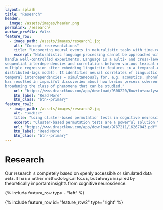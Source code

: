 ```yaml
---
layout: splash
title: "Research"
header:
  image: /assets/images/header.png
permalink: /research/
author_profile: false
feature_row:
  - image_path: /assets/images/research1.jpg
    alt: "Concept representations"
    title: "Uncovering neural events in naturalistic tasks with time-resolved multiple regression."
    excerpt: "Naturalistic language processing cannot be approached with the analysis methods constructed to
handle well-controlled experiments. Language is a multi- and cross-level phenomenon, with
sequential interdependencies and correlations between various lexical dimensions. Time-resolved multiple regression allows the analysis of neural time series during natural story comprehension. It consists in modelling continuous brain recordings with
multiple regression after embedding linguistic features in a temporal-extension matrix (a
distributed-lags model). It identifies neural correlates of linguistic processes, accounting for
temporal interdependencies – simultaneously for, e.g. acoustics, phonology and semantics. This
has resulted in impactful discoveries about how brains process coherent speech, potentially
broadening the class of phenomena that can be studied."
    url: "https://www.draschkow.com/app/download/9808220/How+to+analyse+electrophysiological+responses+to+naturalistic+language+with+time+resolved+multiple+regression.pdf"
    btn_label: "Read More"
    btn_class: "btn--primary"
feature_row2:
  - image_path: /assets/images/research2.jpg
    alt: "smobsc"
    title: "Using cluster-based permutation tests in cognitive neuroscience."
    excerpt: "Cluster-based permutation tests are a powerful solution to the multiple comparisons problem in EEG and MEG data. We report on extremely common, yet inapplicable interpretations of this procedure, suggesting unwarranted precision of the actual underlying test statistic and leading to strong, but unsubstantiated claims. We investigate problems and common pitfalls of using and interpreting cluster-based permutation tests. Accurate interpretations of cluster-based permutation tests will contribute to the adequate utilization, as well as the popularity, of this powerful method."
    url: "https://www.draschkow.com/app/download/9767211/16267843.pdf"
    btn_label: "Read More"
    btn_class: "btn--primary"
---
```


# Research

Our research is completely based on openly accessible or simulated data sets. It has a rather methodological focus, but always inspired by theoretically important insights from cognitive neuroscience.  

{% include feature_row type = "left" %}

{% include feature_row id="feature_row2" type="right" %}

